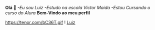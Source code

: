 **Olá 🎋**
*-Eu sou Luiz*
*-Estudo na escola Victor Maida*
*-Estou Cursando o curso do Alura*
**Bem-Vindo ao meu perfil**

https://tenor.com/bC36T.gif
! [Luiz](https://media1.tenor.com/m/hrstDWGqx_0AAAAC/ashita-no-joe-joe-yabuki.gif)
